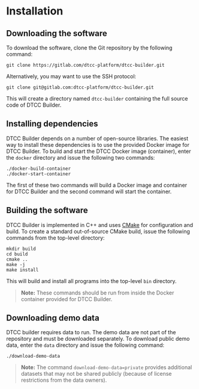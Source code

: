# Installation

## Downloading the software

To download the software, clone the Git repository by the following command:

    git clone https://gitlab.com/dtcc-platform/dtcc-builder.git

Alternatively, you may want to use the SSH protocol:

    git clone git@gitlab.com:dtcc-platform/dtcc-builder.git

This will create a directory named `dtcc-builder` containing the full
source code of DTCC Builder.

## Installing dependencies

DTCC Builder depends on a number of open-source libraries. The easiest
way to install these dependencies is to use the provided Docker image
for DTCC Builder. To build and start the DTCC Docker image
(container), enter the `docker` directory and issue the following two
commands:

    ./docker-build-container
    ./docker-start-container

The first of these two commands will build a Docker image and
container for DTCC Builder and the second command will start
the container.

## Building the software

DTCC Builder is implemented in C++ and uses
[CMake](https://cmake.org/) for configuration and build. To create a
standard out-of-source CMake build, issue the following commands from
the top-level directory:

    mkdir build
    cd build
    cmake ..
    make -j
    make install

This will build and install all programs into the top-level `bin`
directory.

> **Note:** These commands should be run from inside the Docker
> container provided for DTCC Builder.

## Downloading demo data

DTCC builder requires data to run. The demo data are not part of the
repository and must be downloaded separately. To download public demo
data, enter the `data` directory and issue the following command:

    ./download-demo-data

> **Note:** The command `download-demo-data=private` provides additional
> datasets that may not be shared publicly (because of license
> restrictions from the data owners).
